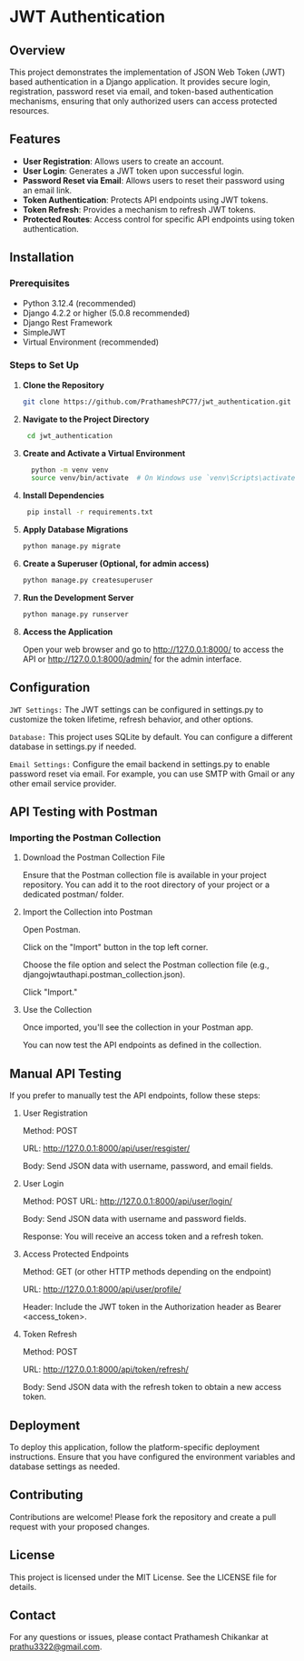 # JWT Authentication

## Overview

This project demonstrates the implementation of JSON Web Token (JWT) based authentication in a Django application. It provides secure login, registration, password reset via email, and token-based authentication mechanisms, ensuring that only authorized users can access protected resources.

## Features

- **User Registration**: Allows users to create an account.
- **User Login**: Generates a JWT token upon successful login.
- **Password Reset via Email**: Allows users to reset their password using an email link.
- **Token Authentication**: Protects API endpoints using JWT tokens.
- **Token Refresh**: Provides a mechanism to refresh JWT tokens.
- **Protected Routes**: Access control for specific API endpoints using token authentication.

## Installation

### Prerequisites

- Python 3.12.4 (recommended)
- Django 4.2.2 or higher (5.0.8 recommended)
- Django Rest Framework
- SimpleJWT
- Virtual Environment (recommended)

### Steps to Set Up

1. **Clone the Repository**

   ```bash
   git clone https://github.com/PrathameshPC77/jwt_authentication.git

2. **Navigate to the Project Directory**

   ```bash
    cd jwt_authentication

3. **Create and Activate a Virtual Environment**

    ```bash
      python -m venv venv
      source venv/bin/activate  # On Windows use `venv\Scripts\activate`

4. **Install Dependencies**

   ```bash
    pip install -r requirements.txt

5. **Apply Database Migrations**

    ```bash
    python manage.py migrate

6. **Create a Superuser (Optional, for admin access)**

    ```bash
    python manage.py createsuperuser

7. **Run the Development Server**

    ```bash
    python manage.py runserver

8. **Access the Application**

    Open your web browser and go to http://127.0.0.1:8000/ to access the API or http://127.0.0.1:8000/admin/ for the admin interface.

## Configuration
  `JWT Settings:` The JWT settings can be configured in settings.py to customize the token lifetime, refresh behavior, and other options.

  `Database:` This project uses SQLite by default. You can configure a different database in settings.py if needed.

   `Email Settings:` Configure the email backend in settings.py to enable password reset via email. For example, you can use SMTP with Gmail or any other email service provider.

## API Testing with Postman
### Importing the Postman Collection
1. Download the Postman Collection File

    Ensure that the Postman collection file is available in your project repository. You can add it to the root directory of your project or a dedicated postman/ folder.

2. Import the Collection into Postman

    Open Postman.
   
    Click on the "Import" button in the top left corner.
   
    Choose the file option and select the Postman collection file (e.g., djangojwtauthapi.postman_collection.json).
   
    Click "Import."
   
4. Use the Collection

    Once imported, you'll see the collection in your Postman app.
   
    You can now test the API endpoints as defined in the collection.
   
## Manual API Testing
If you prefer to manually test the API endpoints, follow these steps:

1. User Registration

    Method: POST
   
    URL: http://127.0.0.1:8000/api/user/resgister/
   
    Body: Send JSON data with username, password, and email fields.
  
3. User Login

    Method: POST
    URL: http://127.0.0.1:8000/api/user/login/
   
    Body: Send JSON data with username and password fields.
   
    Response: You will receive an access token and a refresh token.
  
5. Access Protected Endpoints

    Method: GET (or other HTTP methods depending on the endpoint)
   
    URL: http://127.0.0.1:8000/api/user/profile/
   
    Header: Include the JWT token in the Authorization header as Bearer <access_token>.

7. Token Refresh

    Method: POST
   
    URL: http://127.0.0.1:8000/api/token/refresh/
   
    Body: Send JSON data with the refresh token to obtain a new access token.

## Deployment
   To deploy this application, follow the platform-specific deployment instructions. Ensure that you have configured the environment variables and database settings as needed.

## Contributing
   Contributions are welcome! Please fork the repository and create a pull request with your proposed changes.

## License
   This project is licensed under the MIT License. See the LICENSE file for details.

## Contact
   For any questions or issues, please contact Prathamesh Chikankar at prathu3322@gmail.com.
